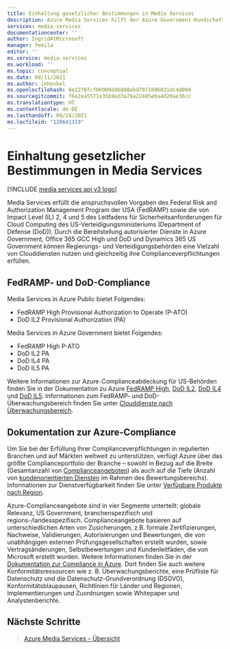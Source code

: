 ```yaml
---
title: Einhaltung gesetzlicher Bestimmungen in Media Services
description: Azure Media Services hilft der Azure Government-Kundschaft, ihre Complianceverpflichtungen zu erfüllen.
services: media-services
documentationcenter: ''
author: IngridAtMicrosoft
manager: femila
editor: ''
ms.service: media-services
ms.workload: ''
ms.topic: conceptual
ms.date: 09/11/2021
ms.author: inhenkel
ms.openlocfilehash: 6e2276fcf06909d46808ebd7971096831dc4d094
ms.sourcegitcommit: f6e2ea5571e35b9ed3a79a22485eba4d20ae36cc
ms.translationtype: HT
ms.contentlocale: de-DE
ms.lasthandoff: 09/24/2021
ms.locfileid: "128641319"
---
```

# <a name="media-services-regulatory-compliance"></a>Einhaltung gesetzlicher Bestimmungen in Media Services

[!INCLUDE [media services api v3 logo](./includes/v3-hr.md)]

Media Services erfüllt die anspruchsvollen Vorgaben des Federal Risk and Authorization Management Program der USA (FedRAMP) sowie die von Impact Level (IL) 2, 4 und 5 des Leitfadens für Sicherheitsanforderungen für Cloud Computing des US-Verteidigungsministeriums (Department of Defense (DoD)). Durch die Bereitstellung autorisierter Dienste in Azure Government, Office 365 GCC High und DoD und Dynamics 365 US Government können Regierungs- und Verteidigungsbehörden eine Vielzahl von Clouddiensten nutzen und gleichzeitig ihre Complianceverpflichtungen erfüllen.

## <a name="fedramp-and-dod-compliance"></a>FedRAMP- und DoD-Compliance

Media Services in Azure Public bietet Folgendes:

- FedRAMP High Provisional Authorization to Operate (P-ATO)
- DoD IL2 Provisional Authorization (PA)

Media Services in Azure Government bietet Folgendes:

- FedRAMP High P-ATO
- DoD IL2 PA
- DoD IL4 PA
- DoD IL5 PA

Weitere Informationen zur Azure-Complianceabdeckung für US-Behörden finden Sie in der Dokumentation zu Azure [FedRAMP High](/azure/compliance/offerings/offering-fedramp), [DoD IL2](/azure/compliance/offerings/offering-dod-il2), [DoD IL4](/azure/compliance/offerings/offering-dod-il4) und [DoD IL5](/azure/compliance/offerings/offering-dod-il5). Informationen zum FedRAMP- und DoD-Überwachungsbereich finden Sie unter [Clouddienste nach Überwachungsbereich](../../azure-government/compliance/azure-services-in-fedramp-auditscope.md).

## <a name="azure-compliance-documentation"></a>Dokumentation zur Azure-Compliance

Um Sie bei der Erfüllung Ihrer Complianceverpflichtungen in regulierten Branchen und auf Märkten weltweit zu unterstützen, verfügt Azure über das größte Complianceportfolio der Branche – sowohl in Bezug auf die Breite (Gesamtanzahl von [Complianceangeboten](/azure/compliance/offerings/)) als auch auf die Tiefe (Anzahl von [kundenorientierten Diensten](https://azure.microsoft.com/services/) im Rahmen des Bewertungsbereichs). Informationen zur Dienstverfügbarkeit finden Sie unter [Verfügbare Produkte nach Region](https://azure.microsoft.com/global-infrastructure/services/).

Azure-Complianceangebote sind in vier Segmente unterteilt: globale Relevanz, US Government, branchenspezifisch und regions-/landesspezifisch.  Complianceangebote basieren auf unterschiedlichen Arten von Zusicherungen, z.B. formale Zertifizierungen, Nachweise, Validierungen, Autorisierungen und Bewertungen, die von unabhängigen externen Prüfungsgesellschaften erstellt wurden, sowie Vertragsänderungen, Selbstbewertungen und Kundenleitfäden, die von Microsoft erstellt wurden. Weitere Informationen finden Sie in der [Dokumentation zur Compliance in Azure](../../compliance/index.yml). Dort finden Sie auch weitere Konformitätsressourcen wie z. B. Überwachungsberichte, eine Prüfliste für Datenschutz und die Datenschutz-Grundverordnung (DSGVO), Konformitätsblaupausen, Richtlinien für Länder und Regionen, Implementierungen und Zuordnungen sowie Whitepaper und Analystenberichte.

## <a name="next-steps"></a>Nächste Schritte

> [Azure Media Services – Übersicht](media-services-overview.md)
